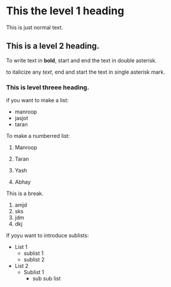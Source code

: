 # This the level 1 heading
This is just normal text.

## This is a level 2 heading.

To write text in **bold**, start and end the text in double asterisk.

 to italicize any *text*, end and start the text in single asterisk mark.

### This is level threee heading.
if you want to make a list:
- manroop
- jasjot
- taran

To make a numberred list:
1. Manroop
2. Taran


1. Yash
1. Abhay

This is a break.
1. amjd
1. sks
1. jdm
1. dkj

If yoyu want to introduce sublists:
- List 1
  - sublist 1
  - sublist 2
- List 2
  - Sublist 1
    - sub sub list
